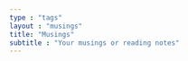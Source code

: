 ```yaml
---
type : "tags"
layout : "musings"
title: "Musings"
subtitle : "Your musings or reading notes"
---
```

